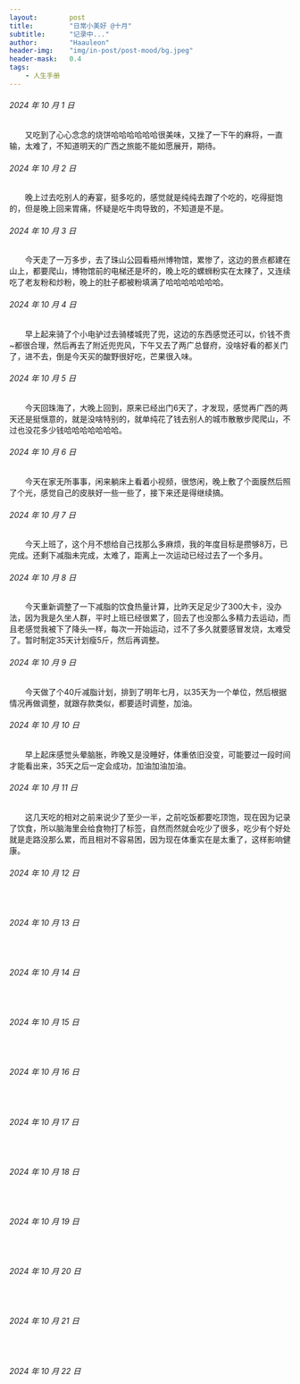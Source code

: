 ```yaml
---
layout:        post
title:         "日常小美好 @十月"
subtitle:      "记录中..."
author:        "Haauleon"
header-img:    "img/in-post/post-mood/bg.jpeg"
header-mask:   0.4
tags:
    - 人生手册
---
```


###### 2024 年 10 月 1 日
&emsp;&emsp;又吃到了心心念念的烧饼哈哈哈哈哈哈很美味，又挫了一下午的麻将，一直输，太难了，不知道明天的广西之旅能不能如愿展开，期待。

###### 2024 年 10 月 2 日
&emsp;&emsp;晚上过去吃别人的寿宴，挺多吃的，感觉就是纯纯去蹭了个吃的，吃得挺饱的，但是晚上回来胃痛，怀疑是吃牛肉导致的，不知道是不是。

###### 2024 年 10 月 3 日
&emsp;&emsp;今天走了一万多步，去了珠山公园看梧州博物馆，累惨了，这边的景点都建在山上，都要爬山，博物馆前的电梯还是坏的，晚上吃的螺蛳粉实在太辣了，又连续吃了老友粉和炒粉，晚上的肚子都被粉填满了哈哈哈哈哈哈哈。

###### 2024 年 10 月 4 日
&emsp;&emsp;早上起来骑了个小电驴过去骑楼城兜了兜，这边的东西感觉还可以，价钱不贵~都很合理，然后再去了附近兜兜风，下午又去了两广总督府，没啥好看的都关门了，进不去，倒是今天买的酸野很好吃，芒果很入味。

###### 2024 年 10 月 5 日
&emsp;&emsp;今天回珠海了，大晚上回到，原来已经出门6天了，才发现，感觉再广西的两天还是挺惬意的，就是没啥特别的，就单纯花了钱去别人的城市散散步爬爬山，不过也没花多少钱哈哈哈哈哈哈哈。

###### 2024 年 10 月 6 日
&emsp;&emsp;今天在家无所事事，闲来躺床上看着小视频，很悠闲，晚上敷了个面膜然后照了个光，感觉自己的皮肤好一些一些了，接下来还是得继续搞。

###### 2024 年 10 月 7 日
&emsp;&emsp;今天上班了，这个月不想给自己找那么多麻烦，我的年度目标是攒够8万，已完成。还剩下减脂未完成，太难了，距离上一次运动已经过去了一个多月。

###### 2024 年 10 月 8 日
&emsp;&emsp;今天重新调整了一下减脂的饮食热量计算，比昨天足足少了300大卡，没办法，因为我是久坐人群，平时上班已经很累了，回去了也没那么多精力去运动，而且老感觉我被下了降头一样，每次一开始运动，过不了多久就要感冒发烧，太难受了。暂时制定35天计划瘦5斤，然后再调整。

###### 2024 年 10 月 9 日
&emsp;&emsp;今天做了个40斤减脂计划，排到了明年七月，以35天为一个单位，然后根据情况再做调整，就跟存款类似，都要适时调整，加油。

###### 2024 年 10 月 10 日
&emsp;&emsp;早上起床感觉头晕脑胀，昨晚又是没睡好，体重依旧没变，可能要过一段时间才能看出来，35天之后一定会成功，加油加油加油。

###### 2024 年 10 月 11 日
&emsp;&emsp;这几天吃的相对之前来说少了至少一半，之前吃饭都要吃顶饱，现在因为记录了饮食，所以脑海里会给食物打了标签，自然而然就会吃少了很多，吃少有个好处就是走路没那么累，而且相对不容易困，因为现在体重实在是太重了，这样影响健康。

###### 2024 年 10 月 12 日
&emsp;&emsp;

###### 2024 年 10 月 13 日
&emsp;&emsp;

###### 2024 年 10 月 14 日
&emsp;&emsp;

###### 2024 年 10 月 15 日
&emsp;&emsp;

###### 2024 年 10 月 16 日
&emsp;&emsp;

###### 2024 年 10 月 17 日
&emsp;&emsp;

###### 2024 年 10 月 18 日
&emsp;&emsp;

###### 2024 年 10 月 19 日
&emsp;&emsp;

###### 2024 年 10 月 20 日
&emsp;&emsp;

###### 2024 年 10 月 21 日
&emsp;&emsp;

###### 2024 年 10 月 22 日
&emsp;&emsp;
